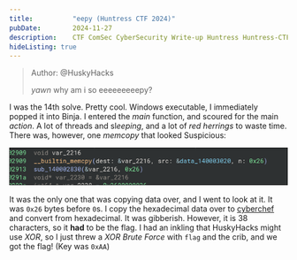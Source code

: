 ```yaml
---
title:          "eepy (Huntress CTF 2024)"
pubDate:        2024-11-27
description:    CTF ComSec CyberSecurity Write-up Huntress Huntress-CTF-2024
hideListing: true
---
```


> Author: @HuskyHacks
> 
> *yawn* why am i so eeeeeeeeepy?

I was the 14th solve. Pretty cool. Windows executable, I immediately popped it into Binja. I entered the *main* function, and scoured for the main *action*. A lot of threads and sl*eeping*, and a lot of *red herrings* to waste time. There was, however, one *memcopy* that looked Suspicious:

![Suspicious memcopy](./images/eepy_sus.png)

It was the only one that was copying data over, and I went to look at it. It was `0x26` bytes before `0`s. I copy the hexadecimal data over to [cyberchef](https://gchq.github.io/CyberChef) and convert from hexadecimal. It was gibberish. However, it is 38 characters, so it **had** to be the flag. I had an inkling that HuskyHacks might use *XOR*, so I just threw a *XOR Brute Force* with `flag` and the crib, and we got the flag! (Key was `0xAA`)

<!-- 
vim:wrap:spell:linebreak:showbreak=\ \ :
-->
